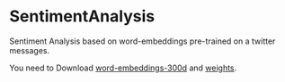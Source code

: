 # SentimentAnalysis
Sentiment Analysis based on word-embeddings pre-trained on a twitter messages.

You need to Download [word-embeddings-300d](https://mega.nz/#!u4hFAJpK!UeZ5ERYod-SwrekW-qsPSsl-GYwLFQkh06lPTR7K93I) and [weights](https://drive.google.com/file/d/1OPDocwIghXQq7G3BuZVnFS7H2YUT8mnD/view?usp=sharing).
